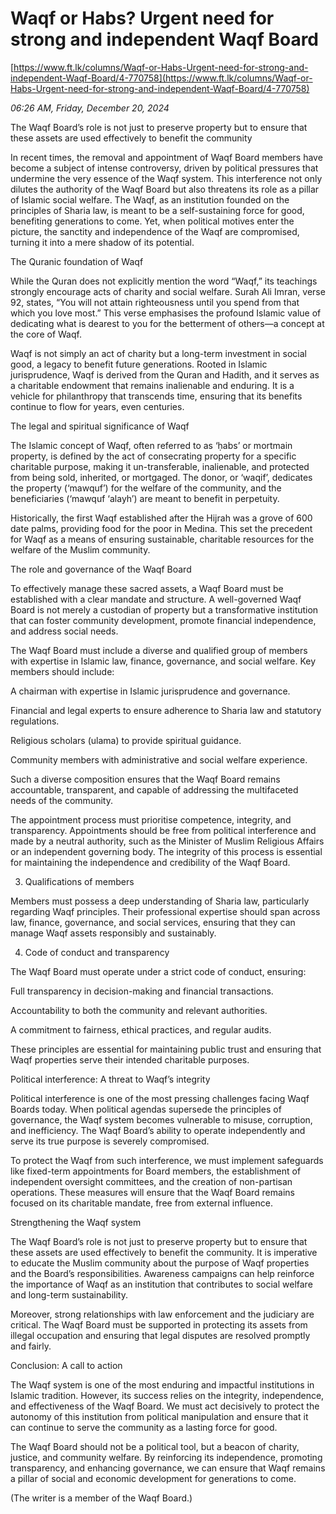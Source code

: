# Waqf or Habs? Urgent need for strong and independent Waqf Board

[https://www.ft.lk/columns/Waqf-or-Habs-Urgent-need-for-strong-and-independent-Waqf-Board/4-770758](https://www.ft.lk/columns/Waqf-or-Habs-Urgent-need-for-strong-and-independent-Waqf-Board/4-770758)

*06:26 AM, Friday, December 20, 2024*

The Waqf Board’s role is not just to preserve property but to ensure that these assets are used effectively to benefit the community

In recent times, the removal and appointment of Waqf Board members have become a subject of intense controversy, driven by political pressures that undermine the very essence of the Waqf system. This interference not only dilutes the authority of the Waqf Board but also threatens its role as a pillar of Islamic social welfare. The Waqf, as an institution founded on the principles of Sharia law, is meant to be a self-sustaining force for good, benefiting generations to come. Yet, when political motives enter the picture, the sanctity and independence of the Waqf are compromised, turning it into a mere shadow of its potential.

The Quranic foundation of Waqf

While the Quran does not explicitly mention the word “Waqf,” its teachings strongly encourage acts of charity and social welfare. Surah Ali Imran, verse 92, states, “You will not attain righteousness until you spend from that which you love most.” This verse emphasises the profound Islamic value of dedicating what is dearest to you for the betterment of others—a concept at the core of Waqf.

Waqf is not simply an act of charity but a long-term investment in social good, a legacy to benefit future generations. Rooted in Islamic jurisprudence, Waqf is derived from the Quran and Hadith, and it serves as a charitable endowment that remains inalienable and enduring. It is a vehicle for philanthropy that transcends time, ensuring that its benefits continue to flow for years, even centuries.

The legal and spiritual significance of Waqf

The Islamic concept of Waqf, often referred to as ‘ḥabs’ or mortmain property, is defined by the act of consecrating property for a specific charitable purpose, making it un-transferable, inalienable, and protected from being sold, inherited, or mortgaged. The donor, or ‘waqif’, dedicates the property (‘mawquf’) for the welfare of the community, and the beneficiaries (‘mawquf ‘alayh’) are meant to benefit in perpetuity.

Historically, the first Waqf established after the Hijrah was a grove of 600 date palms, providing food for the poor in Medina. This set the precedent for Waqf as a means of ensuring sustainable, charitable resources for the welfare of the Muslim community.

The role and governance of the Waqf Board

To effectively manage these sacred assets, a Waqf Board must be established with a clear mandate and structure. A well-governed Waqf Board is not merely a custodian of property but a transformative institution that can foster community development, promote financial independence, and address social needs.

The Waqf Board must include a diverse and qualified group of members with expertise in Islamic law, finance, governance, and social welfare. Key members should include:

A chairman with expertise in Islamic jurisprudence and governance.

Financial and legal experts to ensure adherence to Sharia law and statutory regulations.

Religious scholars (ulama) to provide spiritual guidance.

Community members with administrative and social welfare experience.

Such a diverse composition ensures that the Waqf Board remains accountable, transparent, and capable of addressing the multifaceted needs of the community.

The appointment process must prioritise competence, integrity, and transparency. Appointments should be free from political interference and made by a neutral authority, such as the Minister of Muslim Religious Affairs or an independent governing body. The integrity of this process is essential for maintaining the independence and credibility of the Waqf Board.

3. Qualifications of members

Members must possess a deep understanding of Sharia law, particularly regarding Waqf principles. Their professional expertise should span across law, finance, governance, and social services, ensuring that they can manage Waqf assets responsibly and sustainably.

4. Code of conduct and transparency

The Waqf Board must operate under a strict code of conduct, ensuring:

Full transparency in decision-making and financial transactions.

Accountability to both the community and relevant authorities.

A commitment to fairness, ethical practices, and regular audits.

These principles are essential for maintaining public trust and ensuring that Waqf properties serve their intended charitable purposes.

Political interference: A threat to Waqf’s integrity

Political interference is one of the most pressing challenges facing Waqf Boards today. When political agendas supersede the principles of governance, the Waqf system becomes vulnerable to misuse, corruption, and inefficiency. The Waqf Board’s ability to operate independently and serve its true purpose is severely compromised.

To protect the Waqf from such interference, we must implement safeguards like fixed-term appointments for Board members, the establishment of independent oversight committees, and the creation of non-partisan operations. These measures will ensure that the Waqf Board remains focused on its charitable mandate, free from external influence.

Strengthening the Waqf system

The Waqf Board’s role is not just to preserve property but to ensure that these assets are used effectively to benefit the community. It is imperative to educate the Muslim community about the purpose of Waqf properties and the Board’s responsibilities. Awareness campaigns can help reinforce the importance of Waqf as an institution that contributes to social welfare and long-term sustainability.

Moreover, strong relationships with law enforcement and the judiciary are critical. The Waqf Board must be supported in protecting its assets from illegal occupation and ensuring that legal disputes are resolved promptly and fairly.

Conclusion: A call to action

The Waqf system is one of the most enduring and impactful institutions in Islamic tradition. However, its success relies on the integrity, independence, and effectiveness of the Waqf Board. We must act decisively to protect the autonomy of this institution from political manipulation and ensure that it can continue to serve the community as a lasting force for good.

The Waqf Board should not be a political tool, but a beacon of charity, justice, and community welfare. By reinforcing its independence, promoting transparency, and enhancing governance, we can ensure that Waqf remains a pillar of social and economic development for generations to come.

(The writer is a member of the Waqf Board.)

